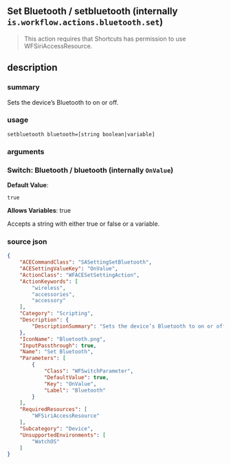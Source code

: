 
## Set Bluetooth / setbluetooth (internally `is.workflow.actions.bluetooth.set`)


> This action requires that Shortcuts has permission to use WFSiriAccessResource.


## description
### summary
Sets the device’s Bluetooth to on or off.


### usage
`setbluetooth bluetooth=[string boolean|variable]`

### arguments
### Switch: Bluetooth / bluetooth (internally `OnValue`)
**Default Value**:
```
true
```
**Allows Variables**: true



Accepts a string with either true or false
or a variable.

### source json

```json
{
	"ACECommandClass": "SASettingSetBluetooth",
	"ACESettingValueKey": "OnValue",
	"ActionClass": "WFACESetSettingAction",
	"ActionKeywords": [
		"wireless",
		"accessories",
		"accessory"
	],
	"Category": "Scripting",
	"Description": {
		"DescriptionSummary": "Sets the device’s Bluetooth to on or off."
	},
	"IconName": "Bluetooth.png",
	"InputPassthrough": true,
	"Name": "Set Bluetooth",
	"Parameters": [
		{
			"Class": "WFSwitchParameter",
			"DefaultValue": true,
			"Key": "OnValue",
			"Label": "Bluetooth"
		}
	],
	"RequiredResources": [
		"WFSiriAccessResource"
	],
	"Subcategory": "Device",
	"UnsupportedEnvironments": [
		"WatchOS"
	]
}
```
